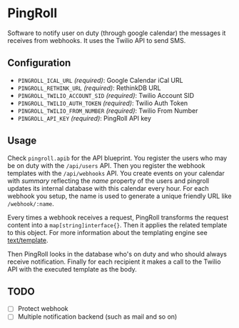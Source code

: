 # PingRoll

Software to notify user on duty (through google calendar) the messages it receives from webhooks. It uses the Twilio API to send SMS.

## Configuration

* `PINGROLL_ICAL_URL` _(required)_: Google Calendar iCal URL
* `PINGROLL_RETHINK_URL` _(required)_: RethinkDB URL
* `PINGROLL_TWILIO_ACCOUNT_SID` _(required)_: Twilio Account SID
* `PINGROLL_TWILIO_AUTH_TOKEN` _(required)_: Twilio Auth Token
* `PINGROLL_TWILIO_FROM_NUMBER` _(required)_: Twilio From Number
* `PINGROLL_API_KEY` _(required)_: PingRoll API key

## Usage

Check `pingroll.apib` for the API blueprint. You register the users who may be on duty with the `/api/users` API. Then you register the webhook templates with the `/api/webhooks` API. You create events on your calendar with _summary_ reflecting the _name_ property of the users and pingroll updates its internal database with this calendar every hour. For each webhook you setup, the name is used to generate a unique friendly URL like `/webhook/:name`.

Every times a webhook receives a request, PingRoll transforms the request content into a `map[string]interface{}`. Then it applies the related template to this object. For more information about the templating engine see [text/template](https://godoc.org/text/template).

Then PingRoll looks in the database who's on duty and who should always receive notification. Finally for each recipient it makes a call to the Twilio API with the executed template as the body.

## TODO

- [ ] Protect webhook
- [ ] Multiple notification backend (such as mail and so on)
